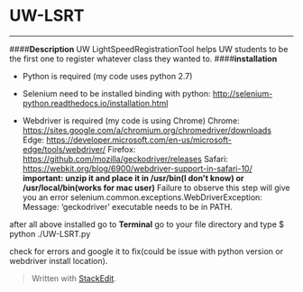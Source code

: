 # UW-LSRT
-------
####**Description**
UW LightSpeedRegistrationTool helps UW students to be the first one to register whatever class they wanted to.
####**installation**
- Python is required (my code uses python 2.7)


- Selenium need to be installed binding with python: http://selenium-python.readthedocs.io/installation.html

- Webdriver is required (my code is using Chrome)
Chrome:	https://sites.google.com/a/chromium.org/chromedriver/downloads
Edge:	https://developer.microsoft.com/en-us/microsoft-edge/tools/webdriver/
Firefox:	https://github.com/mozilla/geckodriver/releases
Safari:	https://webkit.org/blog/6900/webdriver-support-in-safari-10/
**important: unzip it and place it in /usr/bin(I don't know) or /usr/local/bin(works for mac user)**
Failure to observe this step will give you an error selenium.common.exceptions.WebDriverException: Message: ‘geckodriver’ executable needs to be in PATH.

after all above installed go to **Terminal** go to your file directory and type $ python ./UW-LSRT.py

check for errors and google it to fix(could be issue with python version or webdriver install location).



> Written with [StackEdit](https://stackedit.io/).
